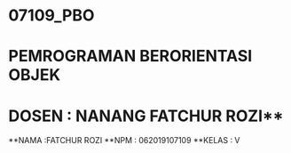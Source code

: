 # 07109_PBO
# PEMROGRAMAN BERORIENTASI OBJEK
# DOSEN : NANANG FATCHUR ROZI**
**NAMA :FATCHUR ROZI
**NPM : 062019107109
**KELAS : V
